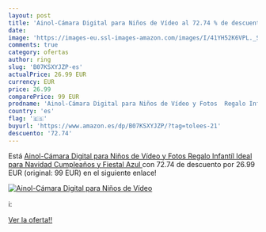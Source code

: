 ```yaml
---
layout: post
title: 'Ainol-Cámara Digital para Niños de Vídeo al 72.74 % de descuento'
date: 
image: 'https://images-eu.ssl-images-amazon.com/images/I/41YH52K6VPL._SL200_.jpg'
comments: true
category: ofertas
author: ring
slug: 'B07KSXYJZP-es'
actualPrice: 26.99 EUR
currency: EUR
price: 26.99
comparePrice: 99 EUR
prodname: 'Ainol-Cámara Digital para Niños de Vídeo y Fotos  Regalo Infantíl Ideal para Navidad Cumpleaños y Fiestal   Azul '
country: 'es'
flag: '🇪🇸'
buyurl: 'https://www.amazon.es/dp/B07KSXYJZP/?tag=tolees-21'
descuento: '72.74'
---
```


Está [Ainol-Cámara Digital para Niños de Vídeo y Fotos  Regalo Infantíl Ideal para Navidad Cumpleaños y Fiestal   Azul ](https://www.amazon.es/dp/B07KSXYJZP/?tag=tolees-21) con 72.74 de descuento por 26.99 EUR (original: 99 EUR) en el siguiente enlace!

[![Ainol-Cámara Digital para Niños de Vídeo](https://images-eu.ssl-images-amazon.com/images/I/41YH52K6VPL._SL200_.jpg)](https://www.amazon.es/dp/B07KSXYJZP/?tag=tolees-21)

ℹ️:


[Ver la oferta!!](https://www.amazon.es/dp/B07KSXYJZP/?tag=tolees-21)
